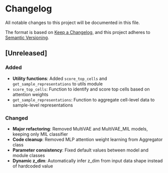 # Changelog

All notable changes to this project will be documented in this file.

The format is based on [Keep a Changelog][],
and this project adheres to [Semantic Versioning][].

[keep a changelog]: https://keepachangelog.com/en/1.0.0/
[semantic versioning]: https://semver.org/spec/v2.0.0.html

## [Unreleased]

### Added

- **Utility functions**: Added `score_top_cells` and `get_sample_representations` to utils module
- `score_top_cells`: Function to identify and score top cells based on attention weights
- `get_sample_representations`: Function to aggregate cell-level data to sample-level representations

### Changed

- **Major refactoring**: Removed MultiVAE and MultiVAE_MIL models, keeping only MIL classifier
- **Code cleanup**: Removed MLP attention weight learning from Aggregator class
- **Parameter consistency**: Fixed default values between model and module classes
- **Dynamic z_dim**: Automatically infer z_dim from input data shape instead of hardcoded value
